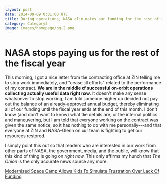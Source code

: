 ```yaml
---
layout: post
date: 2014-09-09 0:01:00 UTC
title: During operations, NASA eliminates our funding for the rest of the year
category: Category2
image: images/homepage/bg-2.png
---
```


# NASA stops paying us for the rest of the fiscal year

This morning, I got a nice letter from the contracting office at ZIN telling me to stop work immediately, and "cease all efforts" related to the performance of my contract. **We are in the middle of successful on-orbit operations collecting actually useful data right now.** It doesn't make any sense whatsoever to stop working; I am told someone higher up decided not pay out the balance of an already-approved annual budget, thereby eliminating all of our funding until the fiscal year ends at the end of this month. I don't know (and don't want to know) what the details are, or the internal politics and maneuvering, but I am told that everyone working on the contract was given the same notice, so it has nothing to do with me personally---and that everyone at ZIN and NASA-Glenn on our team is fighting to get our resources restored.

I simply point this out so that readers who are interested in our work from other parts of NASA, the government, media, and the public, will know that this kind of thing is going on *right now*. This only affirms my hunch that *The Onion* is the only accurate news source any more:

[Modernized Space Camp Allows Kids To Simulate Frustration Over Lack Of Funding](http://www.theonion.com/articles/modernized-space-camp-allows-kids-to-simulate-frus,36148/)
